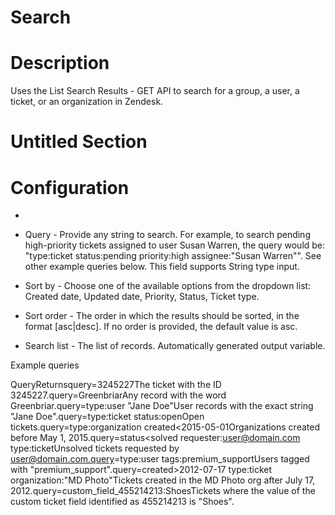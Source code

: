 ﻿# Search

# Description

Uses the List Search Results -
                    GET API to search for a group, a user, a ticket, or an organization
                in Zendesk.

# Untitled Section

# Configuration

* 
* Query - Provide any string to search. For example, to search pending high-priority tickets assigned to user Susan Warren, the query would be: "type:ticket status:pending priority:high assignee:"Susan Warren"". See other example queries below. This field supports String type input.







* Sort by - Choose one of the available options from the dropdown list: Created date, Updated date, Priority, Status, Ticket type.
* Sort order - The order in which the results should be sorted, in the format [asc|desc]. If no order is provided, the default value is asc.



* Search list - The list of records. Automatically generated output variable.

Example queries

QueryReturnsquery=3245227The ticket with the ID 3245227.query=GreenbriarAny record with the word Greenbriar.query=type:user "Jane Doe"User records with the exact string "Jane Doe".query=type:ticket status:openOpen tickets.query=type:organization
                                    created<2015-05-01Organizations created before May 1, 2015.query=status<solved requester:user@domain.com
                                        type:ticketUnsolved tickets requested by user@domain.com.query=type:user tags:premium_supportUsers tagged with "premium_support".query=created>2012-07-17 type:ticket organization:"MD
                                        Photo"Tickets created in the MD Photo org after July 17, 2012.query=custom_field_455214213:ShoesTickets where the value of the custom ticket field identified as
                                    455214213 is "Shoes".
